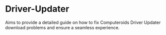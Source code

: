 # Driver-Updater
Aims to provide a detailed guide on how to fix Computeroids Driver Updater download problems and ensure a seamless experience.
